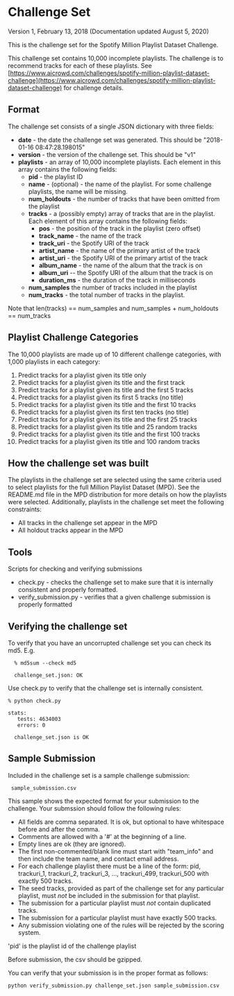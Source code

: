 # Challenge Set

Version 1, February 13, 2018
(Documentation updated August 5, 2020)

This is the challenge set for the Spotify Million Playlist Dataset Challenge.

This challenge set contains 10,000 incomplete playlists. The challenge
is to recommend tracks for each of these playlists. See
[https://www.aicrowd.com/challenges/spotify-million-playlist-dataset-challenge](https://www.aicrowd.com/challenges/spotify-million-playlist-dataset-challenge) for
challenge details.

## Format

The challenge set consists of a single JSON dictionary with three fields:

- **date** - the date the challenge set was generated. This should be "2018-01-16 08:47:28.198015"
- **version** - the version of the challenge set. This should be "v1"
- **playlists** - an array of 10,000 incomplete playlists. Each element in this array contains the following fields:
  - **pid** - the playlist ID
  - **name** - (optional) - the name of the playlist. For some challenge playlists, the name will be missing.
  - **num_holdouts** - the number of tracks that have been omitted from the playlist
  - **tracks** - a (possibly empty) array of tracks that are in the playlist. Each element of this array contains the following fields:
    - **pos** - the position of the track in the playlist (zero offset)
    - **track_name** - the name of the track
    - **track_uri** - the Spotify URI of the track
    - **artist_name** - the name of the primary artist of the track
    - **artist_uri** - the Spotify URI of the primary artist of the track
    - **album_name** - the name of the album that the track is on
    - **album_uri** -- the Spotify URI of the album that the track is on
    - **duration_ms** - the duration of the track in milliseconds
  - **num_samples** the number of tracks included in the playlist
  - **num_tracks** - the total number of tracks in the playlist.

Note that len(tracks) == num_samples and num_samples + num_holdouts == num_tracks

## Playlist Challenge Categories

The 10,000 playlists are made up of 10 different challenge categories, with 1,000 playlists in each category:

1.  Predict tracks for a playlist given its title only
2.  Predict tracks for a playlist given its title and the first track
3.  Predict tracks for a playlist given its title and the first 5 tracks
4.  Predict tracks for a playlist given its first 5 tracks (no title)
5.  Predict tracks for a playlist given its title and the first 10 tracks
6.  Predict tracks for a playlist given its first ten tracks (no title)
7.  Predict tracks for a playlist given its title and the first 25 tracks
8.  Predict tracks for a playlist given its title and 25 random tracks
9.  Predict tracks for a playlist given its title and the first 100 tracks
10. Predict tracks for a playlist given its title and 100 random tracks

## How the challenge set was built

The playlists in the challenge set are selected using the same criteria used to select playlists for
the full Million Playlist Dataset (MPD). See the README.md file in the MPD distribution
for more details on how the playlists were selected. Additionally, playlists in the challenge set meet
the following constraints:

- All tracks in the challenge set appear in the MPD
- All holdout tracks appear in the MPD

## Tools

Scripts for checking and verifying submissions

- check.py - checks the challenge set to make sure that it is internally consistent and properly formatted.
- verify_submission.py - verifies that a given challenge submission is properly formatted

## Verifying the challenge set

To verify that you have an uncorrupted challenge set you can check its md5. E.g.

      % md5sum --check md5

      challenge_set.json: OK

Use check.py to verify that the challenge set is internally consistent.

    % python check.py

    stats:
       tests: 4634003
       errors: 0

      challenge_set.json is OK

## Sample Submission

Included in the challenge set is a sample challenge submission:

     sample_submission.csv

This sample shows the expected format for your submission to the challenge. Your
submssion should follow the following rules:

- All fields are comma separated. It is ok, but optional to have whitespace before and after the comma.
- Comments are allowed with a '#' at the beginning of a line.
- Empty lines are ok (they are ignored).
- The first non-commented/blank line must start with "team_info" and then include the team name,
  and contact email address.
- For each challenge playlist there must be a line of the form:
  pid, trackuri_1, trackuri_2, trackuri_3, ..., trackuri_499, trackuri_500 with exactly 500 tracks.
- The seed tracks, provided as part of the challenge set for any particular playlist,
  must _not_ be included in the submission for that playlist.
- The submission for a particular playlist must _not_ contain duplicated tracks.
- The submission for a particular playlist must have exactly 500 tracks.
- Any submission violating one of the rules will be rejected by the scoring system.

'pid' is the playlist id of the challenge playlist

Before submission, the csv should be gzipped.

You can verify that your submission is in the proper format as follows:

    python verify_submission.py challenge_set.json sample_submission.csv
